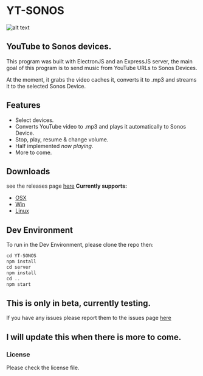 # YT-SONOS
![alt text](https://i.imgur.com/BgKKTo9.png "YT-SONOS")

## YouTube to Sonos devices.
This program was built with ElectronJS and an ExpressJS server, the main goal of this program is to
send music from YouTube URLs to Sonos Devices.

At the moment, it grabs the video caches it, converts it to .mp3 and streams it to the selected Sonos Device.

## Features
* Select devices.
* Converts YouTube video to .mp3 and plays it automatically to Sonos Device.
* Stop, play, resume & change volume.
* Half implemented *now playing*.
* More to come.


## Downloads
see the releases page [here](https://github.com/GPudgima/releases "Releases")
**Currently supports:**
* [OSX](https://github.com/GPudgima/YT-SONOS/releases/download/0.3.1/YT-SONOS-darwin-x64.zip "OSX Release")
* [Win](https://github.com/GPudgima/YT-SONOS/releases/download/0.3.1/YT-SONOS-win32-x64.zip "Windows Release")
* [Linux](https://github.com/GPudgima/YT-SONOS/releases/download/0.3.1/YT-SONOS-linux-x64.zip "Linux Release")

## Dev Environment
To run in the Dev Environment, please clone the repo then:
```javascript
cd YT-SONOS
npm install
cd server
npm install
cd ..
npm start
```

## This is only in beta, currently testing.
If you have any issues please report them to the issues page [here](https://github.com/GPudgima/issues "Issues")




## I will update this when there is more to come.


### License
Please check the license file.
